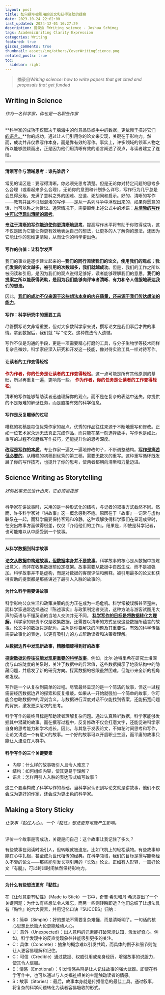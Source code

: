 ```yaml
---
layout: post
title: 如何撰写被引用的论文和获得资助的提案
date: 2023-10-24 22:02:00
last_updated: 2024-12-01 16:27:29
description: 摘录自「Writing science - Joshua Schime」
tags: AcademicWriting Clarity Expression
categories: Writing
featured: true
giscus_comments: true
thumbnail: assets/img/others/CoverWritingScience.png
related_posts: true
toc:
  sidebar: right
---
```


> 摘录自*Writing science: how to write papers that get cited and proposals that get funded*

## Writing in Science

###### <i>作为一名科学家，你也是一名职业作家</i>

**<u>科学家的成功不仅取决于脑海中的创意品质或手中的数据，更依赖于描述它们的语言。</u>**你的成功，通过让人们引用你的论文来实现，关键在于影响力。然而，成功并非仅靠写作本身，而是靠有效的写作。事实上，许多领域的领军人物之所以能够脱颖而出，正是因为他们用清晰有效的语言阐述了观点，与读者建立了连结。

---

#### 清晰写作与清晰思考：谁先谁后？

常见的误区是：要写得清晰，你必须先思考清楚。但是无论你对特定问题的思考多么合理（或看起来多么合理），无论你的意图和计划多么详尽，写作行为几乎总是会显得反叛，充满了意料之外的困难、岔道、死胡同和启示。好的、清晰的写作——教育并且不引起混淆的写作——是从一系列斗争中浮现出来的，如果你愿意的话，也可以称之为诉讼。通常情况下，需要颠倒上述公式中的术语：**<u>从清晰的写作中可以浮现出清晰的思考</u>**。

**<u>专注于清晰的写作能迫使你更清晰地思考</u>**。提高写作水平将有助于你取得成功，这不仅是因为它能让你更有效地表达自己的想法，让更多的人了解你的想法，还因为它能让你的思维更清晰，从而让你的科学更出色。

#### 写作的价值：让科学发声

我们的事业是逐步建立起来的--**我们的同行阅读我们的论文，使用我们的观点；我们发表的论文越多，被引用的次数越多，我们就越成功**。但是，我们的工作之所以被阅读和引用，是因为我们的观点说得足够好，读者能够理解我们的意思。**我们的提案之所以能获得资助，是因为我们能够向评审者清晰、有力和令人信服地表达我们的想法。**

因此，**<u>我们的成功不仅来源于这些想法本身的内在质量，还来源于我们传达想法的能力</u>**。

#### 写作：科学研究中的重要工具

尽管撰写论文非常重要，但对大多数科学家来说，撰写论文是我们事后才做的事情。拿到数据后，我们就 "写 "论文。这种做法令人遗憾。

写作不仅是沟通的手段，更是一项需要精心打磨的工具，与分子生物学等技术同样复杂且微妙。科学家应深入研究和开发这一技能，像对待实验工具一样对待写作。

#### 让读者的工作变得轻松

<span style="color: #A80000;"> <b>作为作者，你的任务是让读者的工作变得轻松</b></span>。这一点可能是所有其他原则的基础，所以再重复一遍，更响亮一些。<span style="color: #A80000;"> <b>作为作者，你的任务是让读者的工作变得轻松</b></span>。

清晰的写作能够帮助读者迅速理解你的观点，而不是在复杂的表达中迷失。你提供的不是艰难的解谜任务，而是直接有效的科学信息。

#### 写作是反复雕琢的过程

糟糕的初稿是每位优秀作家的起点。优秀的作品往往来源于不断地重写和修改。正如一位艺术家永远无法真正完成作品，而只能在某一刻选择放手，写作也是如此。重写的过程不仅磨练写作技巧，还能提升你的思考深度。

**<u>改写是写作的本质</u>**。专业作家一遍又一遍地修改句子，不断调整结构。**<u>写作是痛苦但必要的</u>**。从糟糕的初稿到优秀的第三稿，需要无数次的重写。这种重写循环既发展了你的写作技巧，也提升了你的思考，使两者都朝向清晰和力量迈进。

## Science Writing as Storytelling

###### <i>好的故事无法设计出来，它必须被提炼</i>

科学家在讲故事时，采用的是一种形式化的结构，与记者的叙事方式截然不同。然而，许多科学家对『讲故事』这一概念感到不适。原因在于『故事』一词常与虚构联系在一起，而科学需要保持客观和冷静。这种误解使得科学家们在呈现成果时，在突出故事方面做得很差，仅仅『介绍他们的工作』。结果是，即使是科学记者，也可能难以从中感受到一个故事。

---

#### 从科学数据到科学故事

**<u>论文从数据中构建故事，但数据本身并不是故事</u>**。科学故事的核心是从数据中提炼出意义，而非在收集数据前设定框架。故事需要从数据中自然生成，而不是被强加。科学故事并不是虚构，而是对数据的客观评估和解释。被引用最多的论文和获得资助的提案都是那些讲述了最引人入胜的故事的。

#### 为什么科学需要讲故事

科学影响公众生活和政策决策的能力正在成为一场危机。科学常被误解甚至歪曲，而科学家通常选择通过『陈述事实』与政策制定者交流，这种方法与游客试图用大声的英语与不懂英语的当地人交流并无不同。
**<u>科学写作的目标是将数据转化为理解</u>**，科学家的职责不仅是收集数据，还需要以清晰的方式呈现这些数据所蕴含的故事。论文中的数据只是配角，主角是你要解决的问题及其重要性。有效的科学传播需要故事化的表达，以更有吸引力的方式帮助读者和决策者理解。

#### 从数据边界中发现新故事，精雕细琢得到好的故事

**<u>探索数据边界往往能发现更重要的科学故事</u>**。例如，比尔·迪特里希在研究土壤深度与山坡陡度的关系时，关注了数据中的异常值，这些数据揭示了地质结构中的隐藏问题，并启发了新的研究方向。探索数据的极限虽然困难，但能带来全新的视角和发现。

写作是一个从复杂到简单的过程。尽管最终呈现的是一个简洁的故事，但这一过程需要经历数据边界的探索和反复推敲。如果从一开始就强加一个简单的故事，你可能会忽略数据中的深刻含义。与数据进行深度对话不仅能找到答案，还能拓宽问题的背景，激发更深层次的思考。

科学写作的最终目标是帮助读者理解复杂问题。通过认真聆听数据，科学家能够发掘其中潜藏的故事。而在撰写过程中，反复修改不仅会打磨文字，还能促进科学家自身的思考能力和学术成长。因此，与其急于发表论文，不如花时间思考和写作，让论文讲述一个有意义的故事。一个好的故事可以开启职业生涯，而平庸的故事只能让人湮没在人群中。

#### 科学写作的三个关键要素

- 内容：什么样的故事吸引人且令人难忘？
- 结构：如何组织内容，使其更易于理解？
- 语言：怎样用引人入胜的表达形式编写故事？

这三个要素构成了科学写作的基础。当科学家认识到写论文就是讲故事，他们不仅会成为更好的作家，还会成为更出色的科学家。

## Making a Story Sticky

###### <i>让故事『黏住人心』，一个『黏性』想法更有可能产生影响。</i>

评价一个故事是否成功，关键是问自己：这个故事让我记住了多久？

有些故事在阅读时吸引人，但转眼就被遗忘，比如飞机上的轻松读物。有些故事却能在心中扎根，甚至成为世代相传的经典。在科学领域，我们的目标是撰写能够经久不衰的论文——那些能引发长期引用的『长效』论文。正如有人形容，一篇好论文『有腿』，可以跨越时间依然保持影响力。

---

#### 为什么有些想法更有『黏性』

在《让创意更有粘性》（Made to Stick）一书中，奇普·希思和丹·希思提出了一个关键问题：为什么有些想法令人难忘，而另一些则转瞬即逝？他们总结了让想法具有『黏性』的六大要素，并用记忆口诀『SUCCES』归纳：

- S：简单（Simple）：好的想法不需要复杂难懂，而是清晰明了。一句话的核心思想比长篇大论更能触动人心。
- U：意外（Unexpected）：出人意料的元素能打破常规认知，激发好奇心。例如，科学发现中的反直觉现象往往能吸引更多的关注。
- C：具体（Concrete）：抽象的概念难以引发共鸣，而具体的例子和细节则能让人更容易理解和记住。
- C：可信（Credible）通过数据、权威引用或亲身经历，增强故事的说服力，使其令人信服。
- E：情感（Emotional）：引发情感共鸣是让人记住故事的强大武器。即使在科学写作中，也可以通过与人类福祉相关的主题触动读者的情感。
- S：故事（Stories）：最后，故事本身就是传播信息的最佳工具。通过叙事，将复杂的科学问题转化为读者容易吸收的形式。
